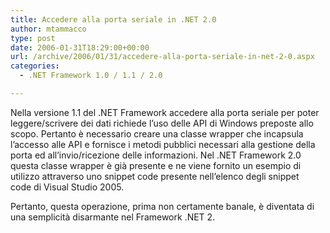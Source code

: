 ```yaml
---
title: Accedere alla porta seriale in .NET 2.0
author: mtammacco
type: post
date: 2006-01-31T18:29:00+00:00
url: /archive/2006/01/31/accedere-alla-porta-seriale-in-net-2-0.aspx
categories:
  - .NET Framework 1.0 / 1.1 / 2.0

---
```

Nella versione 1.1 del .NET Framework accedere alla porta seriale per poter leggere/scrivere dei dati richiede l&#8217;uso delle API di Windows preposte allo scopo. Pertanto è necessario creare una classe wrapper che incapsula l&#8217;accesso alle API e fornisce i metodi pubblici necessari alla gestione della porta ed all&#8217;invio/ricezione delle informazioni. Nel .NET Framework 2.0 questa classe wrapper è già presente e ne viene fornito un esempio di utilizzo attraverso uno snippet code presente nell&#8217;elenco degli snippet code di Visual Studio 2005. 

Pertanto, questa operazione, prima non certamente banale, è diventata di una semplicità disarmante nel Framework .NET 2.